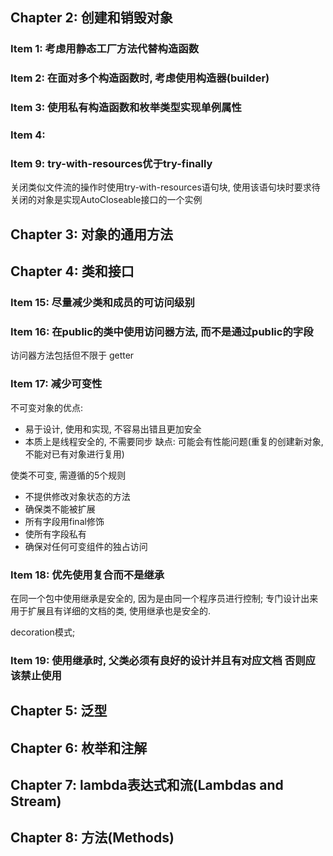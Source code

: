 ## Chapter 2: 创建和销毁对象
### Item 1: 考虑用静态工厂方法代替构造函数
### Item 2: 在面对多个构造函数时, 考虑使用构造器(builder)
### Item 3: 使用私有构造函数和枚举类型实现单例属性
### Item 4: 
### Item 9: try-with-resources优于try-finally
关闭类似文件流的操作时使用try-with-resources语句块, 使用该语句块时要求待关闭的对象是实现AutoCloseable接口的一个实例
## Chapter 3: 对象的通用方法
## Chapter 4: 类和接口
### Item 15: 尽量减少类和成员的可访问级别
### Item 16: 在public的类中使用访问器方法, 而不是通过public的字段
访问器方法包括但不限于 getter
### Item 17: 减少可变性
不可变对象的优点:
- 易于设计, 使用和实现, 不容易出错且更加安全
- 本质上是线程安全的, 不需要同步
缺点: 可能会有性能问题(重复的创建新对象, 不能对已有对象进行复用)

使类不可变, 需遵循的5个规则
- 不提供修改对象状态的方法
- 确保类不能被扩展
- 所有字段用final修饰
- 使所有字段私有
- 确保对任何可变组件的独占访问
### Item 18: 优先使用复合而不是继承
在同一个包中使用继承是安全的, 因为是由同一个程序员进行控制; 专门设计出来用于扩展且有详细的文档的类, 使用继承也是安全的.

decoration模式;
### Item 19: 使用继承时, 父类必须有良好的设计并且有对应文档 否则应该禁止使用

## Chapter 5: 泛型
## Chapter 6: 枚举和注解
## Chapter 7: lambda表达式和流(Lambdas and Stream)
## Chapter 8: 方法(Methods)

